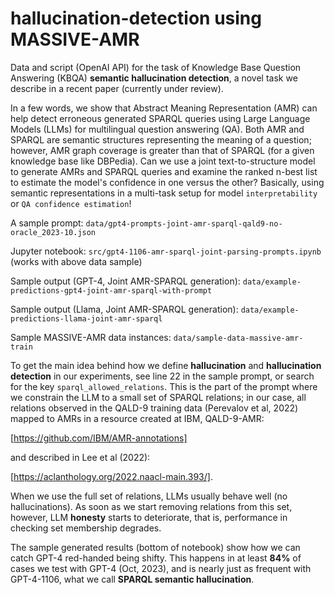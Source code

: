 # hallucination-detection using MASSIVE-AMR

Data and script (OpenAI API) for the task of Knowledge Base Question Answering (KBQA) **semantic hallucination detection**, a novel task we describe in a recent paper (currently under review).

In a few words, we show that Abstract Meaning Representation (AMR) can help detect erroneous generated SPARQL queries using Large Language Models (LLMs) for multilingual question answering (QA). Both AMR and SPARQL are semantic structures representing the meaning of a question; however, AMR graph coverage is greater than that of SPARQL (for a given knowledge base like DBPedia). Can we use a joint text-to-structure model to generate AMRs and SPARQL queries and examine the ranked n-best list to estimate the model's confidence in one versus the other? Basically, using semantic representations in a multi-task setup for model `interpretability` or `QA confidence estimation`!

A sample prompt: `data/gpt4-prompts-joint-amr-sparql-qald9-no-oracle_2023-10.json` 

Jupyter notebook: `src/gpt4-1106-amr-sparql-joint-parsing-prompts.ipynb` (works with above data sample)

Sample output (GPT-4, Joint AMR-SPARQL generation): `data/example-predictions-gpt4-joint-amr-sparql-with-prompt`

Sample output (Llama, Joint AMR-SPARQL generation): `data/example-predictions-llama-joint-amr-sparql`

Sample MASSIVE-AMR data instances: `data/sample-data-massive-amr-train`


To get the main idea behind how we define **hallucination** and **hallucination detection** in our experiments, see line 22 in the sample prompt, or search for the key `sparql_allowed_relations`. This is the part of the prompt where we constrain the LLM to a small set of SPARQL relations; in our case, all relations observed in the QALD-9 training data (Perevalov et al, 2022) mapped to AMRs in a resource created at IBM, QALD-9-AMR: 

[https://github.com/IBM/AMR-annotations] 

and described in Lee et al (2022): 

[https://aclanthology.org/2022.naacl-main.393/].

When we use the full set of relations, LLMs usually behave well (no hallucinations). As soon as we start removing relations from this set, however, LLM **honesty** starts to deteriorate, that is, performance in checking set membership degrades.

The sample generated results (bottom of notebook) show how we can catch GPT-4 red-handed being shifty. This happens in at least **84%** of cases we test with GPT-4 (Oct, 2023), and is nearly just as frequent with GPT-4-1106, what we call **SPARQL semantic hallucination**.